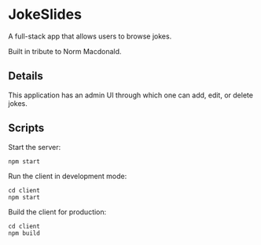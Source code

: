 # JokeSlides

A full-stack app that allows users to browse jokes.

Built in tribute to Norm Macdonald.

## Details

This application has an admin UI through which one can add, edit, or delete jokes.

## Scripts

Start the server:

    npm start

Run the client in development mode:

    cd client
    npm start

Build the client for production:

    cd client
    npm build
